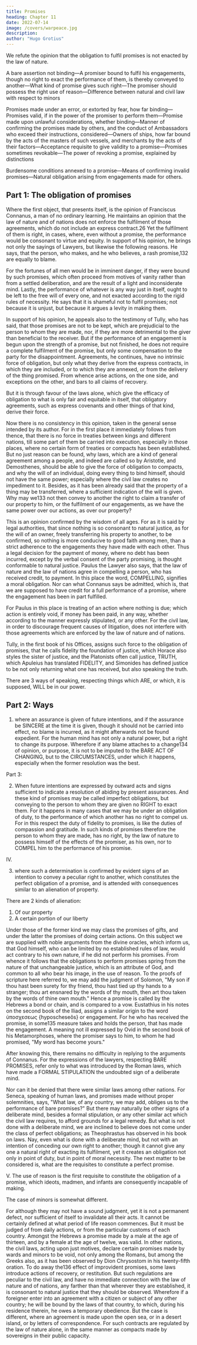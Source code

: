 ```yaml
---
title: Promises
heading: Chapter 11
date: 2022-07-14
image: /covers/warpeace.jpg
description: 
author: "Hugo Grotius"
---
```



We refute the opinion that the obligation to fulfil promises is not enacted by the law of nature. 

A bare assertion not binding—A promiser bound to fulfil his engagements, though no right to exact the performance of them, is thereby conveyed to another—What kind of promise gives such right—The promiser should possess the right use of reason—Difference between natural and civil law with respect to minors

Promises made under an error, or extorted by fear, how far binding—Promises valid, if in the power of the promiser to perform them—Promise made upon unlawful considerations, whether binding—Manner of confirming the promises made by others, and the conduct of Ambassadors who exceed their instructions, considered—Owners of ships, how far bound by the acts of the masters of such vessels, and merchants by the acts of their factors—Acceptance requisite to give validity to a promise—Promises sometimes revokable—The power of revoking a promise, explained by distinctions

Burdensome conditions annexed to a promise—Means of confirming invalid promises—Natural obligation arising from engagements made for others.

## Part 1: The obligation of promises

Where the first object, that presents itself, is the opinion of Franciscus Connanus, a man of no ordinary learning. He maintains an opinion that the law of nature and of nations does not enforce the fulfilment of those agreements, which do not include an express contract.26 Yet the fulfilment of them is right, in cases, where, even without a promise, the performance would be consonant to virtue and equity. In support of his opinion, he brings not only the sayings of Lawyers, but likewise the following reasons. He says, that the person, who makes, and he who believes, a rash promise,132 are equally to blame. 

For the fortunes of all men would be in imminent danger, if they were bound by such promises, which often proceed from motives of vanity rather than from a settled deliberation, and are the result of a light and inconsiderate mind. Lastly, the performance of whatever is any way just in itself, ought to be left to the free will of every one, and not exacted according to the rigid rules of necessity. He says that it is shameful not to fulfil promises; not because it is unjust, but because it argues a levity in making them.

In support of his opinion, he appeals also to the testimony of Tully, who has said, that those promises are not to be kept, which are prejudicial to the person to whom they are made, nor, if they are more detrimental to the giver than beneficial to the receiver. But if the performance of an engagement is begun upon the strength of a promise, but not finished, he does not require a complete fulfilment of the promise, but only some compensation to the party for the disappointment. Agreements, he continues, have no intrinsic force of obligation, but only what they derive from the express contracts, in which they are included, or to which they are annexed, or from the delivery of the thing promised. From whence arise actions, on the one side, and exceptions on the other, and bars to all claims of recovery.

But it is through favour of the laws alone, which give the efficacy of obligation to what is only fair and equitable in itself, that obligatory agreements, such as express covenants and other things of that kind, derive their force.

Now there is no consistency in this opinion, taken in the general sense intended by its author. For in the first place it immediately follows from thence, that there is no force in treaties between kings and different nations, till some part of them be carried into execution, especially in those places, where no certain form of treaties or compacts has been established. But no just reason can be found, why laws, which are a kind of general agreement among a people, and indeed are called so by Aristotle, and Demosthenes, should be able to give the force of obligation to compacts, and why the will of an individual, doing every thing to bind himself, should not have the same power; especially where the civil law creates no impediment to it. Besides, as it has been already said that the property of a thing may be transferred, where a sufficient indication of the will is given. Why may we133 not then convey to another the right to claim a transfer of our property to him, or the fulfilment of our engagements, as we have the same power over our actions, as over our property?

This is an opinion confirmed by the wisdom of all ages. For as it is said by legal authorities, that since nothing is so consonant to natural justice, as for the will of an owner, freely transferring his property to another, to be confirmed, so nothing is more conducive to good faith among men, than a strict adherence to the engagements they have made with each other. Thus a legal decision for the payment of money, where no debt has been incurred, except by the verbal consent of the party promising, is thought conformable to natural justice. Paulus the Lawyer also says, that the law of nature and the law of nations agree in compelling a person, who has received credit, to payment. In this place the word, COMPELLING, signifies a moral obligation. Nor can what Connanus says be admitted, which is, that we are supposed to have credit for a full performance of a promise, where the engagement has been in part fulfilled. 

For Paulus in this place is treating of an action where nothing is due; which action is entirely void, if money has been paid, in any way, whether according to the manner expressly stipulated, or any other. For the civil law, in order to discourage frequent causes of litigation, does not interfere with those agreements which are enforced by the law of nature and of nations.

Tully, in the first book of his Offices, assigns such force to the obligation of promises, that he calls fidelity the foundation of justice, which Horace also styles the sister of justice, and the Platonists often call justice, TRUTH, which Apuleius has translated FIDELITY, and Simonides has defined justice to be not only returning what one has received, but also speaking the truth.

There are 3 ways of speaking, respecting things which ARE, or which, it is supposed, WILL be in our power.


## Part 2: Ways 


1. where an assurance is given of future intentions, and if the assurance be SINCERE at the time it is given, though it should not be carried into effect, no blame is incurred, as it might afterwards not be found expedient. For the human mind has not only a natural power, but a right to change its purpose. Wherefore if any blame attaches to a change134 of opinion, or purpose, it is not to be imputed to the BARE ACT OF CHANGING, but to the CIRCUMSTANCES, under which it happens, especially when the former resolution was the best.

Part 3: 


2. When future intentions are expressed by outward acts and signs sufficient to indicate a resolution of abiding by present assurances. And these kind of promises may be called imperfect obligations, but conveying to the person to whom they are given no RIGHT to exact them. For it happens in many cases that we may be under an obligation of duty, to the performance of which another has no right to compel us. For in this respect the duty of fidelity to promises, is like the duties of compassion and gratitude. In such kinds of promises therefore the person to whom they are made, has no right, by the law of nature to possess himself of the effects of the promiser, as his own, nor to COMPEL him to the performance of his promise.

IV. 

3. where such a determination is confirmed by evident signs of an intention to convey a peculiar right to another, which constitutes the perfect obligation of a promise, and is attended with consequences similar to an alienation of property.

There are 2 kinds of alienation:

1. Of our property
2. A certain portion of our liberty


Under those of the former kind we may class the promises of gifts, and under the latter the promises of doing certain actions. On this subject we are supplied with noble arguments from the divine oracles, which inform us, that God himself, who can be limited by no established rules of law, would act contrary to his own nature, if he did not perform his promises. From whence it follows that the obligations to perform promises spring from the nature of that unchangeable justice, which is an attribute of God, and common to all who bear his image, in the use of reason. To the proofs of scripture here referred to, we may add the judgment of Solomon, "My son if thou hast been surety for thy friend, thou hast tied up thy hands to a stranger; thou art ensnared by the words of thy mouth, then art thou taken by the words of thine own mouth." Hence a promise is called by the Hebrews a bond or chain, and is compared to a vow. Eustathius in his notes on the second book of the Iliad, assigns a similar origin to the word ὑποσχεσεως {hyposcheseôs} or engagement. For he who has received the promise, in some135 measure takes and holds the person, that has made the engagement. A meaning not ill expressed by Ovid in the second book of his Metamorphoses, where the promiser says to him, to whom he had promised, "My word has become yours."

After knowing this, there remains no difficulty in replying to the arguments of Connanus. For the expressions of the lawyers, respecting BARE PROMISES, refer only to what was introduced by the Roman laws, which have made a FORMAL STIPULATION the undoubted sign of a deliberate mind.

Nor can it be denied that there were similar laws among other nations. For Seneca, speaking of human laws, and promises made without proper solemnities, says, "What law, of any country, we may add, obliges us to the performance of bare promises?" But there may naturally be other signs of a deliberate mind, besides a formal stipulation, or any other similar act which the civil law requires, to afford grounds for a legal remedy. But what is not done with a deliberate mind, we are inclined to believe does not come under the class of perfect obligations; as Theophrastus has observed in his book on laws. Nay, even what is done with a deliberate mind, but not with an intention of conceding our own right to another; though it cannot give any one a natural right of exacting its fulfilment, yet it creates an obligation not only in point of duty, but in point of moral necessity. The next matter to be considered is, what are the requisites to constitute a perfect promise.

V. The use of reason is the first requisite to constitute the obligation of a promise, which ideots, madmen, and infants are consequently incapable of making. 

The case of minors is somewhat different. 

For although they may not have a sound judgment, yet it is not a permanent defect, nor sufficient of itself to invalidate all their acts. It cannot be certainly defined at what period of life reason commences. But it must be judged of from daily actions, or from the particular customs of each country. Amongst the Hebrews a promise made by a male at the age of thirteen, and by a female at the age of twelve, was valid. In other nations, the civil laws, acting upon just motives, declare certain promises made by wards and minors to be void, not only among the Romans, but among the Greeks also, as it has been observed by Dion Chrysostom in his twenty-fifth oration. To do away the136 effect of improvident promises, some laws introduce actions of recovery, or restitution. But such regulations are peculiar to the civil law, and have no immediate connection with the law of nature and of nations, any farther than that wherever they are established, it is consonant to natural justice that they should be observed. Wherefore if a foreigner enter into an agreement with a citizen or subject of any other country; he will be bound by the laws of that country, to which, during his residence therein, he owes a temporary obedience. But the case is different, where an agreement is made upon the open sea, or in a desert island, or by letters of correspondence. For such contracts are regulated by the law of nature alone, in the same manner as compacts made by sovereigns in their public capacity.


